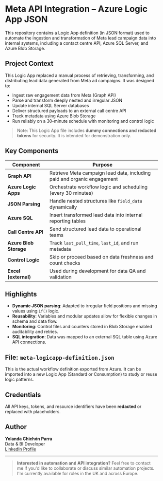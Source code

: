 # Meta API Integration – Azure Logic App JSON

This repository contains a Logic App definition (in JSON format) used to automate the ingestion and transformation of Meta lead campaign data into internal systems, including a contact centre API, Azure SQL Server, and Azure Blob Storage.

##  Project Context
This Logic App replaced a manual process of retrieving, transforming, and distributing lead data generated from Meta ad campaigns. It was designed to:

- Ingest raw engagement data from Meta (Graph API)
- Parse and transform deeply nested and irregular JSON
- Update internal SQL Server databases
- Deliver structured payloads to an external call centre API
- Track metadata using Azure Blob Storage
- Run reliably on a 30-minute schedule with monitoring and control logic

>  Note: This Logic App file includes **dummy connections and redacted tokens** for security. It is intended for demonstration only.

##  Key Components

| Component                | Purpose                                                                 |
|-------------------------|-------------------------------------------------------------------------|
| **Graph API**           | Retrieve Meta campaign lead data, including paid and organic engagement |
| **Azure Logic Apps**    | Orchestrate workflow logic and scheduling (every 30 minutes)            |
| **JSON Parsing**        | Handle nested structures like `field_data` dynamically                  |
| **Azure SQL**           | Insert transformed lead data into internal reporting tables             |
| **Call Centre API**     | Send structured lead data to operational teams                          |
| **Azure Blob Storage**  | Track `last_pull_time`, `last_id`, and run metadata                     |
| **Control Logic**       | Skip or proceed based on data freshness and count checks                |
| **Excel (external)**    | Used during development for data QA and validation                     |

##  Highlights

- **Dynamic JSON parsing**: Adapted to irregular field positions and missing values using `if()` logic.
- **Reusability**: Variables and modular updates allow for flexible changes in schema and data flow.
- **Monitoring**: Control files and counters stored in Blob Storage enabled auditability and retries.
- **SQL integration**: Data was mapped to an external SQL table using Azure API connections.

##  File: `meta-logicapp-definition.json`
This is the actual workflow definition exported from Azure. It can be imported into a new Logic App (Standard or Consumption) to study or reuse logic patterns.

##  Credentials
All API keys, tokens, and resource identifiers have been **redacted** or replaced with placeholders.

## Author
**Yolanda Chichón Parra**  
Data & BI Developer  
[LinkedIn Profile](https://www.linkedin.com/in/yolandachichon)

---

>  **Interested in automation and API integration?** Feel free to contact me if you'd like to collaborate or discuss similar automation projects. I'm currently available for roles in the UK and across Europe.

